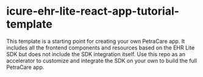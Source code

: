 # icure-ehr-lite-react-app-tutorial-template
This template is a starting point for creating your own PetraCare app. It includes all the frontend components and resources based on the EHR Lite SDK but does not include the SDK integration itself. Use this repo as an accelerator to customize and integrate the SDK on your own to build the full PetraCare app.
